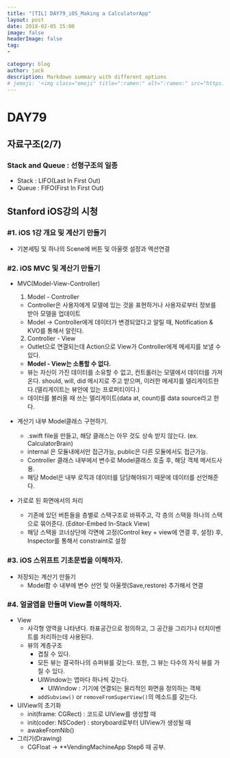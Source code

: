 ```yaml
---
title: "[TIL] DAY79_iOS_Making a CalculatorApp"
layout: post
date: 2018-02-05 15:00
image: false
headerImage: false
tag:
-

category: blog
author: jack
description: Markdown summary with different options
# jemoji: '<img class="emoji" title=":ramen:" alt=":ramen:" src="https://assets.github.com/images/icons/emoji/unicode/1f35c.png" height="20" width="20" align="absmiddle">'
---
```


# DAY79

## 자료구조(2/7)
### Stack and Queue : 선형구조의 일종
  - Stack : LIFO(Last In First Out)
  - Queue : FIFO(First In First Out)

## Stanford iOS강의 시청
### #1. iOS 1강 개요 및 계산기 만들기
  - 기본세팅 및 하나의 Scene에 버튼 및 아울렛 설정과 액션연결

### #2. iOS MVC 및 계산기 만들기
  - MVC(Model-View-Controller)
    1. Model - Controller
      - Controller은 사용자에게 모델에 있는 것을 표현하거나 사용자로부터 정보를 받아 모델을 업데이트
      - Model -> Controller에게 데이터가 변경되었다고 알릴 때, Notification & KVO를 통해서 알린다.
    2. Controller - View
      - Outlet으로 연결되는데 Action으로 View가 Controller에게 메세지를 보낼 수 있다.
      - **Model - View는 소통할 수 없다.**
      - 뷰는 자신이 가진 데이터를 소유할 수 없고, 컨트롤러는 모델에서 데이터를 가져온다. should, will, did 메시지로 주고 받으며, 이러한 메세지를 델리게이트한다.(델리게이트는 뷰안에 있는 프로퍼티이다.)
      - 데이터를 불러올 때 쓰는 델리게이트(data at, count)를 data source라고 한다.

  - 계산기 내부 Model클래스 구현하기.
    - .swift file을 만들고, 해당 클래스는 아무 것도 상속 받지 않는다. (ex. CalculatorBrain)
    - internal 은 모듈내에서만 접근가능, public은 다른 모듈에서도 접근가능.
    - Controller 클래스 내부에서 변수로 Model클래스 호출 후, 해당 객체 메서드사용.
    - 해당 Model은 내부 로직과 데이터를 담당해야되기 때문에 데이터를 선언해준다.

  - 가로로 된 화면에서의 처리
    - 기존에 있던 버튼들을 층별로 스택구조로 바꿔주고, 각 층의 스택을 하나의 스택으로 묶어준다. (Editor-Embed In-Stack View)
    - 해당 스택을 코너상단에 각면에 고정(Control key + view에 연결 후, 설정) 후, Inspector를 통해서 constraint로 설정

### #3. iOS 스위프트 기초문법을 이해하자.
  - 저장되는 계산기 만들기
    - Model함 수 내부에 변수 선언 및 아울렛(Save,restore) 추가해서 연결

### #4. 얼굴앱을 만들며 View를 이해하자.
  - View
    - 사각형 영역을 나타낸다. 좌표공간으로 정의하고, 그 공간을 그리기나 터치이벤트를 처리하는데 사용된다.
    - 뷰의 계층구조
      - 겹칠 수 있다.
      - 모든 뷰는 결국하나의 슈퍼뷰를 갖는다. 또한, 그 뷰는 다수의 자식 뷰를 가질 수 있다.
      - UIWindow는 앱마다 하나씩 갖는다.
        - UIWindow : 기기에 연결되는 물리적인 화면을 정의하는 객체
      - ``addSubview()`` or ``removeFromSuperView()``의 메소드를 갖는다.
  - UIView의 초기화
    - init(frame: CGRect) : 코드로 UIView를 생성할 때
    - init(coder: NSCoder) : storyboard로부터 UIView가 생성될 때
    - awakeFromNib()
  - 그리기(Drawing)
    - CGFloat -> **VendingMachineApp Step6 때 공부.
